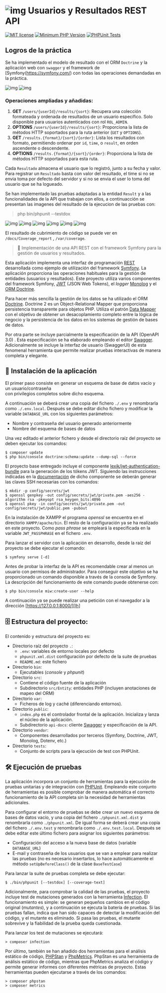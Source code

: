 ![img](https://avatars1.githubusercontent.com/u/5365410?s=75) Usuarios y Resultados REST API
======================================

[![MIT license](http://img.shields.io/badge/license-MIT-brightgreen.svg)](http://opensource.org/licenses/MIT)
[![Minimum PHP Version](https://img.shields.io/badge/php-%5E8.3-blue.svg)](http://php.net/)
[![PHPUnit Tests](https://github.com/FJavierGil/miw-api-usuarios/actions/workflows/php.yml/badge.svg)](https://github.com/FJavierGil/miw-api-usuarios/actions/workflows/php.yml)

## Logros de la práctica
Se ha implementado el modelo de resultado con el ORM `Doctrine` y la aplicación web con `swagger` y el framework de [Symfony(https://symfony.com/) con todas las operaciones demandadas en la práctica.

![img](assets/openapi_user.png)
![img](assets/openapi_results.png)

### Operaciones ampliadas y añadidas:

1. **GET** `/users/{userId}/results/{sort}`: Recupera una colección formateada y ordenada de resultados de un usuario específico. Solo disponible para usuarios autenticados con rol `ROL_ADMIN`.
2. **OPTIONS** `/users/{userId}/results/{sort}`: Proporciona la lista de métodos HTTP soportados para la ruta anterior (`GET` y `OPTIONS`).
3. **GET** `/results.{format}/{sort}/{order}`: Lista los resultados con formato, permitiendo ordenar por `id`, `time`, o `result`, en orden ascendente o descendente.
4. **OPTIONS** `/results.{format}/{sort}/{order}`: Proporciona la lista de métodos HTTP soportados para esta ruta.

Cada `Resultado` almacena el usuario que lo registró, junto a su fecha y valor.
Para registrar un `Resultado` basta con valor del resultado, el time si no se envia toma por defecto del servidor y si 
no se envia el user lo toma del usuario que se ha logueado.

Se han implementado las pruebas adaptadas a la entidad `Result` y a las funcionalidades de la API que trabajan
con ellos, a continuacción se presentan las imagenes del resultado de la ejecucion de las pruebas con:

> php bin/phpunit  --testdox

![img](assets/tests_passing_1.png)
![img](assets/tests_passing_2.png)
![img](assets/tests_passing_3.png)
![img](assets/tests_passing_4.png)
![img](assets/tests_passing_5.png)
![img](assets/tests_passing_6.png)

El resultado de cubrimiento de código se puede ver en `/docs/Coverage_report` , `/var/coverage`.

> 🎯 Implementación de una API REST con el framework Symfony para la gestión de usuarios y resultados.

Esta aplicación implementa una interfaz de programación [REST][rest] desarrollada como ejemplo de
utilización del framework [Symfony][symfony]. La aplicación proporciona las operaciones
habituales para la gestión de entidades (usuarios y resultados). Este proyecto
utiliza varios componentes del framework Symfony, [JWT][jwt] (JSON Web Tokens), el _logger_ [Monolog][monolog]
y el [ORM Doctrine][doctrine].

Para hacer más sencilla la gestión de los datos se ha utilizado
el ORM [Doctrine][doctrine]. Doctrine 2 es un Object-Relational Mapper que proporciona
persistencia transparente para objetos PHP. Utiliza el patrón [Data Mapper][dataMapper]
con el objetivo de obtener un desacoplamiento completo entre la lógica de negocio y la
persistencia de los datos en los sistemas de gestión de bases de datos.

Por otra parte se incluye parcialmente la especificación de la API (OpenAPI 3.0) . Esta
especificación se ha elaborado empleando el editor [Swagger][swagger]. Adicionalmente se
incluye la interfaz de usuario (SwaggerUI) de esta fenomenal herramienta que permite
realizar pruebas interactivas de manera completa y elegante.


## 🚀 Instalación de la aplicación

El primer paso consiste en generar un esquema de base de datos vacío y un usuario/contraseña  
con privilegios completos sobre dicho esquema.

A continuación se deberá crear una copia del fichero `./.env` y renombrarla
como `./.env.local`. Después se debe editar dicho fichero y modificar la variable `DATABASE_URL`
con los siguientes parámetros:

* Nombre y contraseña del usuario generado anteriormente
* Nombre del esquema de bases de datos

Una vez editado el anterior fichero y desde el directorio raíz del proyecto se deben ejecutar los comandos:
```
$ composer update
$ php bin/console doctrine:schema:update --dump-sql --force
```
El proyecto base entregado incluye el componente [lexik/jwt-authentication-bundle][lexik] para
la generación de los tókens JWT. Siguiendo las instrucciones indicadas en la [documentación][1] de
dicho componente se deberán generar las claves SSH necesarias con los comandos:
```
$ mkdir -p config/secrets/jwt
$ openssl genpkey -out config/secrets/jwt/private.pem -aes256 -algorithm rsa -pkeyopt rsa_keygen_bits:4096
$ openssl pkey -in config/secrets/jwt/private.pem -out config/secrets/jwt/public.pem -pubout
```
En la instalación de XAMPP el programa *openssl* se encuentra en el directorio `XAMPP/apache/bin`. El
resto de la configuración ya se ha realizado en este proyecto. Como *pass phrase* se empleará la
especificada en la variable `JWT_PASSPHRASE` en el fichero `.env`.

Para lanzar el servidor con la aplicación en desarrollo, desde la raíz del proyecto
se debe ejecutar el comando:
```
$ symfony serve [-d]
```
Antes de probar la interfaz de la API es recomendable crear al menos un usuario con permisos de administrador.
Para conseguir este objetivo se ha proporcionado un comando disponible a través de la consola
de Symfony. La descripción del funcionamiento de este comando puede obtenerse con:
```
$ php bin/console miw:create-user --help
```
A continuación ya se puede realizar una petición con el navegador a la dirección [https://127.0.0.1:8000/][lh]

## 🗄️ Estructura del proyecto:

El contenido y estructura del proyecto es:

* Directorio raíz del proyecto `.`:
  - `.env`: variables de entorno locales por defecto
  - `phpunit.xml.dist` configuración por defecto de la suite de pruebas
  - `README.md`: este fichero
* Directorio `bin`:
  - Ejecutables (*console* y *phpunit*)
* Directorio `src`:
  - Contiene el código fuente de la aplicación
  - Subdirectorio `src/Entity`: entidades PHP (incluyen anotaciones de mapeo del ORM)
* Directorio `var`:
  - Ficheros de log y caché (diferenciando entornos).
* Directorio `public`:
  - `index.php` es el controlador frontal de la aplicación. Inicializa y lanza
    el núcleo de la aplicación.
  - Subdirectorio `api-docs`: cliente [Swagger][swagger] y especificación de la API.
* Directorio `vendor`:
  - Componentes desarrollados por terceros (Symfony, Doctrine, JWT, Monolog, Dotenv, etc.)
* Directorio `tests`:
  - Conjunto de scripts para la ejecución de test con PHPUnit.

## 🛠️ Ejecución de pruebas

La aplicación incorpora un conjunto de herramientas para la ejecución de pruebas
unitarias y de integración con [PHPUnit][phpunit]. Empleando este conjunto de herramientas
es posible comprobar de manera automática el correcto funcionamiento de la API completa
sin la necesidad de herramientas adicionales.

Para configurar el entorno de pruebas se debe crear un nuevo esquema de bases de datos vacío,
y una copia del fichero `./phpunit.xml.dist` y renombrarla como `./phpunit.xml`. De igual
forma se deberá crear una copia del fichero `./.env.test` y renombrarla como
`./.env.test.local`. Después se debe editar este último fichero para asignar los
siguientes parámetros:

* Configuración del acceso a la nueva base de datos (variable `DATABASE_URL`)
* E-mail y contraseña de los usuarios que se van a emplear para realizar las pruebas (no
  es necesario insertarlos, lo hace automáticamente el método `setUpBeforeClass()`
  de la clase `BaseTestCase`)

Para lanzar la suite de pruebas completa se debe ejecutar:
```
$ ./bin/phpunit [--testdox] [--coverage-text]
```
Adicionalmente, para comprobar la calidad de las pruebas, el proyecto incluye test de mutaciones
generados con la herramienta [Infection][infection].
El funcionamiento es simple: se generan pequeños cambios en el código original (_mutantes_), y a continuación
se ejecuta la batería de pruebas. Si las pruebas fallan, indica que han sido capaces de detectar la modificación
del código, y el mutante es eliminado. Si pasa las pruebas, el mutante sobrevive y la fiabilidad de la prueba
queda cuestionada.

Para lanzar los test de mutaciones se ejecutará:
```
> composer infection
```

Por último, también se han añadido dos herramientas para el análisis estático de código,
[PHPStan][phpstan] y [PhpMetrics][phpmetrics]. PhpStan es una herramienta de análisis estático de código, mientras que
PhpMetrics analiza el código y permite generar informes con diferentes métricas de proyecto.
Estas herramientas pueden ejecutarse a través de los comandos:
```
> composer phpstan
> composer metrics
```

[dataMapper]: http://martinfowler.com/eaaCatalog/dataMapper.html
[doctrine]: http://docs.doctrine-project.org/projects/doctrine-orm/en/latest/
[infection]: https://infection.github.io/guide/
[jwt]: https://jwt.io/
[lh]: https://127.0.0.1:8000/
[monolog]: https://github.com/Seldaek/monolog
[openapi]: https://www.openapis.org/
[phpunit]: http://phpunit.de/manual/current/en/index.html
[rest]: http://www.restapitutorial.com/
[symfony]: https://symfony.com/
[swagger]: http://swagger.io/
[yaml]: https://yaml.org/
[lexik]: https://github.com/lexik/LexikJWTAuthenticationBundle
[1]: https://github.com/lexik/LexikJWTAuthenticationBundle/blob/master/Resources/doc/index.md#generate-the-ssh-keys
[phpmetrics]: https://phpmetrics.org/
[phpstan]: https://phpstan.org/